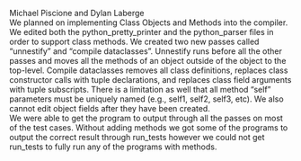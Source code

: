 Michael Piscione and Dylan Laberge <br>
We planned on implementing Class Objects and Methods into the compiler. We edited both the python_pretty_printer and the python_parser files in order to support class methods. 
We created two new passes called “unnestify” and “compile dataclasses”. Unnestify runs before all the other passes and moves all the methods of an object outside of the object to the top-level. 
Compile dataclasses removes all class definitions, replaces class constructor calls with tuple declarations, and replaces class field arguments with tuple subscripts. There is a limitation as 
well that all method “self” parameters must be uniquely named (e.g., self1, self2, self3, etc). We also cannot edit object fields after they have been created. <br>
We were able to get the program to output through all the passes on most of the test cases. Without adding methods we got some of the programs to output the correct result 
through run_tests however we could not get run_tests to fully run any of the programs with methods. 
